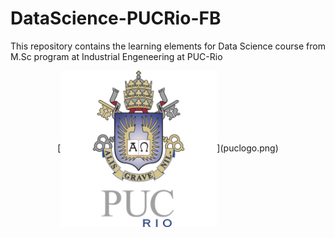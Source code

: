 # DataScience-PUCRio-FB
 This repository contains the learning elements for Data Science course from M.Sc program at Industrial Engeneering at PUC-Rio 
 
 <p align="center">
 [<img align="center" src="puclogo.png" width="250"/>](puclogo.png)
 </p>
 

